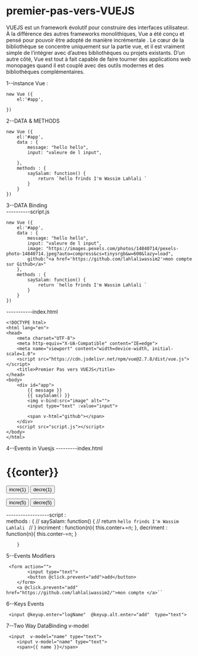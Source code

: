 # premier-pas-vers-VUEJS
VUEJS est un framework évolutif pour construire des interfaces utilisateur. À la différence des autres frameworks monolithiques, Vue a été conçu et pensé pour pouvoir être adopté de manière incrémentale . Le cœur de la bibliothèque se concentre uniquement sur la partie vue, et il est vraiment simple de l’intégrer avec d’autres bibliothèques ou projets existants. D’un autre côté, Vue est tout à fait capable de faire tourner des applications web monopages quand il est couplé avec des outils modernes et des bibliothèques complémentaires.


1--instance Vue :

    new Vue ({
        el:'#app',

    })

2--DATA & METHODS 

    new Vue ({
        el:'#app',
        data : {
            message: "hello hello",
            input: "valeure de l input",

        },
        methods : {
            saySalam: function() {
                return `hello frinds I'm Wassim Lahlali `
            }
        }
    })

3--DATA Binding </br>
----------script.js

    new Vue ({
        el:'#app',
        data : {
            message: "hello hello",
            input: "valeure de l input",
            image: "https://images.pexels.com/photos/14840714/pexels-photo-14840714.jpeg?auto=compress&cs=tinysrgb&w=600&lazy=load",
            github:"<a href='https://github.com/lahlaliwassim2'>mon compte sur Github</a>"
        },
        methods : {
            saySalam: function() {
                return `hello frinds I'm Wassim Lahlali `
            }
        }
    })

-----------index.html

    <!DOCTYPE html>
    <html lang="en">
    <head>
        <meta charset="UTF-8">
        <meta http-equiv="X-UA-Compatible" content="IE=edge">
        <meta name="viewport" content="width=device-width, initial-scale=1.0">
        <script src="https://cdn.jsdelivr.net/npm/vue@2.7.8/dist/vue.js"></script>
        <title>Premier Pas vers VUEJS</title>
    </head>
    <body>
        <div id="app">
            {{ message }}    
            {{ saySalam() }}
            <img v-bind:src="image" alt="">
            <input type="text" :value="input">

            <span v-html="github"></span>
        </div>
        <script src="script.js"></script>
    </body>
    </html>

4--Events in Vuesjs
---------index.html
  <form>
   <h1>{{conter}}</h1>
   <button @click="incriment(1)">incre(1)</button>
   <button @click="decriment(1)">decre(1)</button>
     
   <button v-on:click="incriment(5)">incre(5)</button>
   <button v-on:click="decriment(5)">decre(5)</button>
  </form>


------------------script : </br>
     methods : {
            // saySalam: function() {
            //     return `hello frinds I'm Wassim Lahlali `
            // }
            incriment : function(n){
                this.conter+=n;
            },
            decriment : function(n){
              this.conter-=n;
            }

        }

5--Events Modifiers


     <form action="">
            <input type="text">
            <button @click.prevent="add">add</button>
        </form>
        <a @click.prevent="add" href="https://github.com/lahlaliwassim2/">mon compte </a>``

6--Keys Events

     <input @keyup.enter="logName"  @keyup.alt.enter="add"  type="text">

7--Two Way DataBinding v-model

     <input  v-model="name" type="text">
        <input v-model="name" type="text">
        <span>{{ name }}</span>